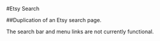 #Etsy Search

##Duplication of an Etsy search page.

The search bar and menu links are not currently functional.